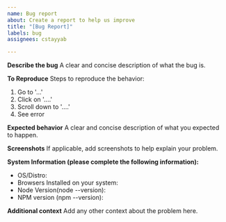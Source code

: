 ```yaml
---
name: Bug report
about: Create a report to help us improve
title: "[Bug Report]"
labels: bug
assignees: cstayyab

---
```


**Describe the bug**
A clear and concise description of what the bug is.

**To Reproduce**
Steps to reproduce the behavior:
1. Go to '...'
2. Click on '....'
3. Scroll down to '....'
4. See error

**Expected behavior**
A clear and concise description of what you expected to happen.

**Screenshots**
If applicable, add screenshots to help explain your problem.

**System Information (please complete the following information):**
 - OS/Distro:
 - Browsers Installed on your system:
 - Node Version(node --version):
 - NPM version (npm --version): 

**Additional context**
Add any other context about the problem here.
